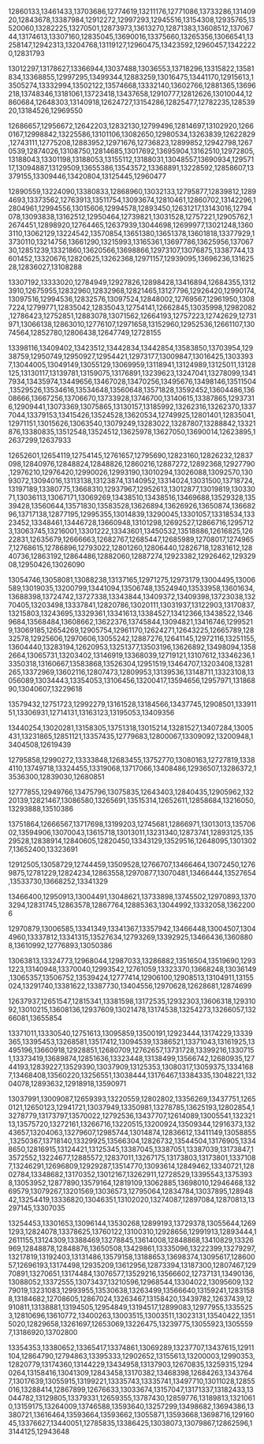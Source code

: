 12860133,13461433,13703686,12774619,13211176,12771086,13733286,13140920,12843678,13387984,12912272,12997293,12945516,13154308,12935765,13520060,13282225,13270501,12873973,13613270,12871383,13608512,13706744,13174613,13307160,12835045,13690016,13375660,13265356,13066541,13258147,12942313,13204768,13119127,12960475,13423592,12960457,13422220,12831793


13012297,13178627,13366944,13037488,13036553,13718296,13315822,13581834,13368855,12997295,13499344,12883259,13016475,13441170,12915613,13505274,13332994,13502122,13574668,13332140,13602766,12881365,13696218,13748346,13181061,13723418,13437658,12910777,12812626,13010044,12860684,12648303,13140918,12624727,13154286,12825477,12782235,12853920,13184526,12969550


12686657,12956672,12642203,12832130,12799496,12814697,13102920,12660167,12998842,13225586,13101106,13082650,12980534,13263839,12622829,12743111,12775208,12883952,12971676,12736823,12899852,12942798,12670539,12874026,13108750,12814685,13017692,13695904,13162510,12972805,13188043,13301198,13188053,13155112,13188031,13048557,13690934,12957117,13094887,13129509,13655386,13543572,13368891,13228592,12858607,13379155,13309446,13420804,13125445,12960477

12890559,13224090,13380833,12868960,13032133,12795877,12839812,12894693,13373562,12763913,13511754,13093674,12810461,12860702,13142296,12804961,12994556,13015606,12994578,12893450,12631217,13143016,12794078,13093838,13162512,12950464,12739821,13031528,12757221,12905762,12674451,12898920,12764465,12637939,13044698,12699977,13021248,13603110,13062129,13224542,13570854,13651380,13651378,13601818,13377929,13730110,13214756,13661290,13215993,13165361,13697786,13625956,13706730,12851239,13321860,13620566,13698866,12973107,13076875,13387744,13601452,13320676,12820625,13262368,12971157,12939095,13696236,13162528,12836027,13108288


13307192,13333020,12784949,12927826,12898428,13416894,12684355,13123910,12675955,12832960,12832968,12821465,13127796,12926420,12990174,13097516,12994536,12832576,13097524,12848002,12769567,12961950,13087224,12799771,12835042,12835043,12754141,12662845,13035998,12982082,12786423,12752851,12883078,13071562,12664193,12757223,12742629,12731971,13066138,12863010,12776107,12971658,13152960,12952536,12661107,13074564,12852780,12806438,12647749,12728155


13398116,13409402,13423512,13442834,13442854,13583850,13703954,12938759,12950749,12950927,12954421,12973177,13009847,13016425,13033937,13044005,13049149,13055129,13069959,13118941,13124989,13125011,13128125,13130117,13139781,13159075,13176891,13239623,13247041,13278099,13417934,13435974,13449656,13467028,13470256,13495676,13498146,13511504,13529526,13534616,13534648,13560648,13571828,13592452,13604486,13608666,13667256,13706670,13733928,13746700,13140615,13387865,12937316,12909441,13073369,13075865,13130157,13185992,13262316,13262370,13377044,13379153,13415426,13524528,13620534,12749925,12801401,12835041,12971151,13015626,13063540,13079249,13283022,13287807,13288842,13321876,13380835,13512548,13524512,13625978,13627050,13690014,12623895,12637299,12637933

12652601,12654119,12754145,12761657,12795690,12823160,12826232,12837098,12840976,12848824,12848826,12860216,12887272,12892368,12927790,12976210,12976420,12990026,12993190,13010294,13026088,13092570,13093072,13094016,13113138,13123874,13140952,13314024,13031500,13718724,13197189,13380775,13668310,12937967,12952613,13012877,13019819,13033071,13036113,13067171,13069269,13438510,13438516,13469688,13529328,13539428,13560644,13571830,13583528,13626894,13626926,13650874,13668296,13717138,12877195,12995355,13014839,13290045,13301057,13318534,13323452,13348461,13446728,13660948,13101298,12692527,12866716,12957123,13063745,13216001,13301222,13343601,13450532,13518886,12616825,12622831,12635679,12666663,12682767,12685447,12685989,12708017,12749657,12768615,12786896,12793022,12801260,12806440,12826718,12831612,12840736,12863192,12864486,12882060,12887274,12923382,12926462,12932908,12950426,13026090



13054746,13058081,13088238,13137165,12971275,12973179,13004495,13006589,13019035,13200799,13441094,13506748,13524940,13533958,13601634,13688398,13724742,13727338,13343844,13409372,13409398,13723038,13270405,13203498,13337841,12820786,13020111,13031937,13122903,13170837,13215803,13243695,13329361,13341613,13384527,13412366,13438522,13469684,13568484,13608662,13622376,13745844,13094821,13416746,12995219,13069185,12654269,12905754,12961170,12624271,12643225,12665789,12832578,12925606,12970606,13055242,12887276,12641145,12972116,13251155,13604440,13283194,12620953,13251377,13503196,13626892,13498094,13582664,13065731,13203402,13146919,13368039,12719121,13107612,13346236,13350318,13160667,13583868,13526304,12951519,13464707,13203408,13281265,13372969,13602116,12807473,12809953,13139536,13148711,13323108,13056089,13034443,13354053,13106456,13200417,13594656,12957971,13186890,13040607,13229618





13579432,12751723,12992279,13161528,13184566,13437745,12908501,13391151,13306931,12714131,13163123,13195053,13409356


13440254,13020281,13158305,13751318,13015214,13281527,13407284,13005431,13231865,12851121,13357435,12779683,12800067,13309092,13200948,13404508,12619439


12795858,12990272,13333848,12683455,13752770,13080163,12727819,13384110,13749718,13324455,13319068,13717066,13408486,12936507,13286372,13536300,12839030,12680851


12777855,12949766,13475796,13075835,12643403,12840435,12905962,13220139,12821467,13086580,13265691,13515314,12652611,12858684,13216050,13293888,13510386


13751864,12666567,13717698,13199203,12745681,12866971,13013013,13570602,13594906,13070043,13615718,13013011,13231340,12873741,12893125,13529528,12838914,12840605,12820450,13343129,13529516,12648095,13013027,13652400,13323691




12912505,13058729,12744459,13509528,12766707,13466464,13072450,12769875,12781229,12824234,12863558,12970877,13070481,13466444,13527654,13533730,13668252,13341329


13466400,12950913,13004491,13048621,13733898,13745502,12970893,13703294,12831745,12863578,12867764,12885363,13044992,13332058,13622006


12970879,13006585,13341349,13341367,13357942,13466448,13004507,13044960,13337812,13341315,13527634,12793269,13392925,13466436,13608808,13610992,12776893,13050386



13063813,13324773,12968044,12987033,13286882,13516504,13519690,12931223,13140948,13370040,12993542,12761059,13323370,13668248,13036149,13065357,13506752,13539424,12777414,12906100,12908513,13104911,13155024,13291740,13381622,13387730,13404556,12970628,12628681,12874699


12637937,12651547,12815341,13381598,13172535,12932303,13606318,12931092,13010215,13608136,12937609,13021478,13174538,13254273,13266057,13266081,13655854


13371011,13330540,12751613,13095859,13500191,12923444,13174229,13339365,13395453,13268581,13517412,13094539,13386521,13371043,13161925,13495196,13660918,12928851,12680709,12762657,13731728,13399216,13307151,13373419,13689874,12851636,13323448,13138499,13566742,12680935,12744193,12839227,13529390,13037909,13125353,13080317,13059375,13341687,13468408,13560220,13256551,13038444,13176467,13384335,13048221,13204078,12893632,12918918,13590971


13037991,13009087,12659393,13220559,12802802,13356269,13437751,12650121,12650123,12941721,13037949,13350981,13278785,13625193,12802854,13278779,13173797,13570022,12792536,13437707,12614089,13005541,13232113,13575720,13272161,13266716,13220515,13200924,13509344,12916373,13243657,13204063,13279607,12985744,13014874,12836612,13411149,13058855,13250367,13718140,13329925,13566304,12826732,13544504,13176905,13348650,12816915,13124421,13125345,13387045,13387051,13387039,13173847,13572552,13224677,12885572,12837011,13267175,13173803,13173801,13371087,13246291,12696809,12929287,13514770,13093614,12849462,13340721,12802784,13348682,13170352,13012167,13262911,12728529,13395543,13753938,13053952,12877890,13579164,12819109,13062885,13698010,12946468,13269579,13079267,13201569,13036573,12795064,12834784,13037895,12894842,13254419,13336820,13046351,13102020,13274087,12897084,12870813,13297145,13307035


13254453,13301653,13096144,13530268,12899193,13729378,13055644,12691293,12824078,13378625,13760122,13100310,12928656,12991913,12893444,12611155,13124309,13388469,13278845,13614008,12848868,13410829,13326969,12848878,12848876,13650508,13429861,13335096,13222399,13279297,13217819,13192403,13131486,13579158,13188653,13698374,13095617,12860057,12696193,13174498,12935209,13612956,12873394,13187300,12807467,12970891,13270651,13174484,13076577,13529216,13566602,12737131,13490136,13088052,13372555,13073437,13210596,12968544,13304022,13095609,13279019,13231083,12993955,13530638,13263499,13566640,13159241,12831588,13184682,12708605,12867024,13263467,13158420,13439782,12637439,12910811,13138881,13194505,12954849,13194517,12899083,12977955,13355253,12810696,13610772,13400263,13003515,13003511,13023131,13540422,13515020,12829658,13261697,12653069,13226475,13239775,13055923,13055597,13186920,13702800


13354353,13380652,13365417,13374861,13069289,13237707,13437615,12911104,12864790,12794863,13395333,12902652,13155613,13200003,12990353,12820779,13174360,13144229,13434958,13137903,12670835,13259315,12940264,13158416,13041309,12843458,13170382,13468398,12684263,13437647,13017639,13055915,13199221,13335743,13335741,13497710,13011028,12855016,13288414,12867899,12676633,13033674,13157047,13171337,13182433,13044782,13129805,13379331,12659355,13787430,12859776,13189813,13210610,13159175,13264009,13746588,13593640,13257299,13498682,13694386,13380721,13616464,13593664,13593662,13055871,13593668,13698716,12916045,13376627,13440051,12785835,13386425,13038073,13079867,12862596,13144125,12943648